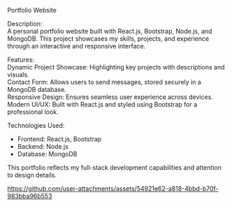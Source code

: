 Portfolio Website  

Description:  
A personal portfolio website built with React.js, Bootstrap, Node.js, and MongoDB. This project showcases my skills, projects, and experience through an interactive and responsive interface.  

Features:  
Dynamic Project Showcase: Highlighting key projects with descriptions and visuals.  
Contact Form: Allows users to send messages, stored securely in a MongoDB database.  
Responsive Design: Ensures seamless user experience across devices.  
Modern UI/UX: Built with React.js and styled using Bootstrap for a professional look.  

Technologies Used: 
- Frontend: React.js, Bootstrap  
- Backend: Node.js  
- Database: MongoDB  

This portfolio reflects my full-stack development capabilities and attention to design details. 
  
https://github.com/user-attachments/assets/54921e62-a818-4bbd-b70f-983bba96b553

